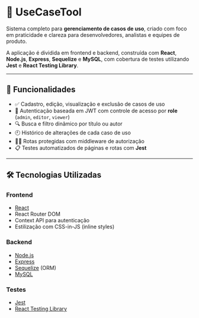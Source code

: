 # 🧩 UseCaseTool

Sistema completo para **gerenciamento de casos de uso**, criado com foco em praticidade e clareza para desenvolvedores, analistas e equipes de produto.

A aplicação é dividida em frontend e backend, construída com **React**, **Node.js**, **Express**, **Sequelize** e **MySQL**, com cobertura de testes utilizando **Jest** e **React Testing Library**.

---

## 🚀 Funcionalidades

- ✅ Cadastro, edição, visualização e exclusão de casos de uso
- 🔐 Autenticação baseada em JWT com controle de acesso por **role** (`admin`, `editor`, `viewer`)
- 🔍 Busca e filtro dinâmico por título ou autor
- 🕘 Histórico de alterações de cada caso de uso
- 👮‍♂️ Rotas protegidas com middleware de autorização
- 📋 Testes automatizados de páginas e rotas com **Jest**

---

## 🛠️ Tecnologias Utilizadas

### Frontend
- [React](https://reactjs.org/)
- React Router DOM
- Context API para autenticação
- Estilização com CSS-in-JS (inline styles)

### Backend
- [Node.js](https://nodejs.org/)
- [Express](https://expressjs.com/)
- [Sequelize](https://sequelize.org/) (ORM)
- [MySQL](https://www.mysql.com/)

### Testes
- [Jest](https://jestjs.io/)
- [React Testing Library](https://testing-library.com/docs/react-testing-library/intro/)



